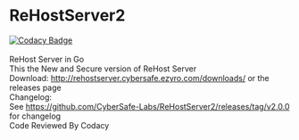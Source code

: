 # ReHostServer2
[![Codacy Badge](https://app.codacy.com/project/badge/Grade/3d0ee1ce6f4047698ea538ab90bac1df)](https://www.codacy.com/gh/CyberSafe-Labs/ReHostServer2/dashboard?utm_source=github.com&amp;utm_medium=referral&amp;utm_content=CyberSafe-Labs/ReHostServer2&amp;utm_campaign=Badge_Grade)
<br>
<br>
ReHost Server in Go
<br>
This the New and Secure version of ReHost Server
<br>
Download:
http://rehostserver.cybersafe.ezyro.com/downloads/ or the releases page
<br>
Changelog:
<br>
See https://github.com/CyberSafe-Labs/ReHostServer2/releases/tag/v2.0.0 for changelog
<br>
Code Reviewed By Codacy 
